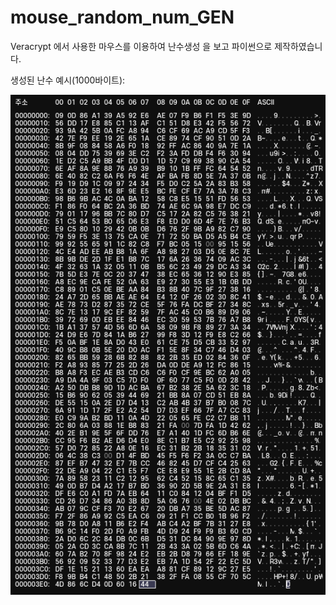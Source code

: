 # mouse_random_num_GEN
Veracrypt 에서 사용한 마우스를 이용하여 난수생성 을 보고 파이썬으로 제작하였습니다.

생성된 난수 예시(1000바이트):


<img src='https://github.com/heon0120/mouse_random_num_GEN/blob/main/randomnumber.png'></img>
